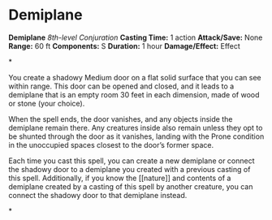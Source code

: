 # Demiplane

**Demiplane**
_8th-level Conjuration_
**Casting Time:** 1 action
**Attack/Save:** None
**Range:** 60 ft
**Components:** S
**Duration:** 1 hour
**Damage/Effect:** Effect

*<p>You create a shadowy Medium door on a flat solid surface that you can see within range. This door can be opened and closed, and it leads to a demiplane that is an empty room 30 feet in each dimension, made of wood or stone (your choice).

When the spell ends, the door vanishes, and any objects inside the demiplane remain there. Any creatures inside also remain unless they opt to be shunted through the door as it vanishes, landing with the Prone condition in the unoccupied spaces closest to the door’s former space.

Each time you cast this spell, you can create a new demiplane or connect the shadowy door to a demiplane you created with a previous casting of this spell. Additionally, if you know the [[nature]] and contents of a demiplane created by a casting of this spell by another creature, you can connect the shadowy door to that demiplane instead.</p>*